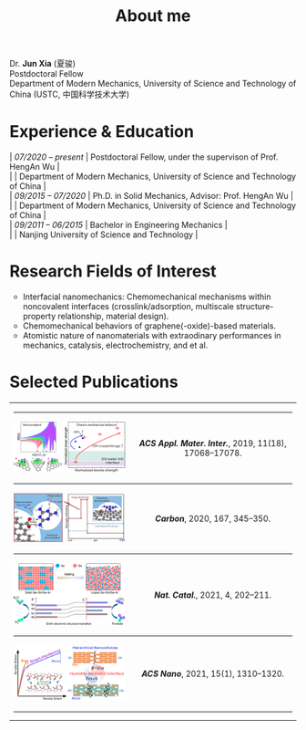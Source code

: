 ﻿---
permalink: /
title: "About me"
excerpt: "About me"
author_profile: true
redirect_from: 
  - /about/
  - /about.html
---

<style type='text/css'>
    table td:nth-child(1) { white-space: nowrap }
    table, table tr th { border:0px solid white; padding:0 }
    table tr td { border:0px solid white; padding-bottom:0.05em }
    ul.circle {list-style-type:circle}
</style>

<style>
    #en a.style1:link,#en a.style1:visited{font-family:Comic;color:#000000;text-decoration:none}
    a.style1:link,a:visited{text-decoration:none;}
    a.style1:hover{text-decoration:underline;}
</style>

<style>
  @media (max-width: 671px) {
    table.t1 {
      display: none;
    }
  }
  @media (min-width: 925px) and (max-width: 1280px) {
    table.t1 {
      display: none;
    }
  }
  @media (min-width: 672px) and (max-width: 924px) {
    table.t2 {
      display: none;
    }
  }
  @media (min-width: 1281px) {
    table.t2 {
      display: none;
    }
  }
</style>

Dr. **Jun Xia** (夏骏)  
Postdoctoral Fellow  
Department of Modern Mechanics, University of Science and Technology of China (USTC, 中国科学技术大学)  

# Experience & Education

| <i>07/2020 – present</i> | Postdoctoral Fellow, under the supervison of <a class=style1 href="http://staff.ustc.edu.cn/~wuha" target="_blank">Prof. HengAn Wu</a> |  
|                           | Department of Modern Mechanics, University of Science and Technology of China                                                          |  
| <i>09/2015 – 07/2020</i> | Ph.D. in Solid Mechanics, Advisor: <a class=style1 href="http://staff.ustc.edu.cn/~wuha" target="_blank">Prof. HengAn Wu</a>           |  
|                           | Department of Modern Mechanics, University of Science and Technology of China                                                          |  
| <i>09/2011 – 06/2015</i> | Bachelor in Engineering Mechanics                                                                                                      |  
|                           | Nanjing University of Science and Technology                                                                                           |   

# Research Fields of Interest

<ul class="circle">
<li>Interfacial nanomechanics: Chemomechanical mechanisms within noncovalent interfaces (crosslink/adsorption, multiscale structure-property relationship, material design).</li>
<li>Chemomechanical behaviors of graphene(-oxide)-based materials.</li>
<li>Atomistic nature of nanomaterials with extraodinary performances in mechanics, catalysis, electrochemistry, and et al.</li>
</ul>

# Selected Publications

<table class=t1>
  <tr>
    <td colspan="2"><hr style="border-color:lightgrey;" /></td>
  </tr>
  <tr>
    <td align="center"><img src='./images/publication_images/2019-05-08-ACS-AMI.gif' width="300"></td>
    <td align="center">Superstrong noncovalent interface between melamine and graphene oxide<br/><a class=style1 href="./publication/2019-05-08-ACS-AMI.html" target="_blank"><i><b>ACS Appl. Mater. Inter.</b></i>, 2019, 11(18), 17068–17078.</a></td>
  </tr>
  <tr>
    <td colspan="2"><hr style="border-color:lightgrey;" /></td>
  </tr>
  <tr>
    <td align="center"><img src='./images/publication_images/2020-10-15-Carbon.gif' width="300"></td>
    <td align="center">Unravelling the interactions between organic molecules and reduced graphene oxide in an aqueous environment<br/><a class=style1 href="./publication/2020-10-15-Carbon.html" target="_blank"><i><b>Carbon</b></i>, 2020, 167, 345–350.</a></td>
  </tr>
  <tr>
    <td colspan="2"><hr style="border-color:lightgrey;" /></td>
  </tr>
  <tr>
    <td align="center"><img src='./images/publication_images/2021-03-11-Nat-Catal.gif' width="300"></td>
    <td align="center">Solid–liquid phase transition induced electrocatalytic switching from hydrogen evolution to highly selective CO<sub>2</sub> reduction<br/><a class=style1 href="./publication/2021-03-11-Nat-Catal.html" target="_blank"><i><b>Nat. Catal.</b></i>, 2021, 4, 202–211.</a></td>
  </tr>
  <tr>
    <td colspan="2"><hr style="border-color:lightgrey;" /></td>
  </tr>
  <tr>
    <td align="center"><img src='./images/publication_images/2021-01-26-ACS-Nano.gif' width="300"></td>
    <td align="center">Strengthening and toughening hierarchical nanocellulose via humidity-mediated interface<br/><a class=style1 href="./publication/2021-01-26-ACS-Nano.html" target="_blank"><i><b>ACS Nano</b></i>, 2021, 15(1), 1310–1320.</a></td>
  </tr>
  <tr>
    <td colspan="2"><hr style="border-color:lightgrey;" /></td>
  </tr>
</table>

<table class=t2>
  <tr>
    <td colspan="2"><hr style="border-color:lightgrey;" /></td>
  </tr>
  <tr>
    <td align="center"><img src='./images/publication_images/2019-05-08-ACS-AMI.gif' width="270"></td>
    <td align="center"><a class=style1 href="./publication/2019-05-08-ACS-AMI.html" target="_blank"><i><b>ACS Appl. Mater. Inter.</b></i>, 2019, 11(18), 17068–17078.</a></td>
  </tr>
  <tr>
    <td colspan="2"><hr style="border-color:lightgrey;" /></td>
  </tr>
  <tr>
    <td align="center"><img src='./images/publication_images/2020-10-15-Carbon.gif' width="270"></td>
    <td align="center"><a class=style1 href="./publication/2020-10-15-Carbon.html" target="_blank"><i><b>Carbon</b></i>, 2020, 167, 345–350.</a></td>
  </tr>
  <tr>
    <td colspan="2"><hr style="border-color:lightgrey;" /></td>
  </tr>
  <tr>
    <td align="center"><img src='./images/publication_images/2021-03-11-Nat-Catal.gif' width="270"></td>
    <td align="center"><a class=style1 href="./publication/2021-03-11-Nat-Catal.html" target="_blank"><i><b>Nat. Catal.</b></i>, 2021, 4, 202–211.</a></td>
  </tr>
  <tr>
    <td colspan="2"><hr style="border-color:lightgrey;" /></td>
  </tr>
  <tr>
    <td align="center"><img src='./images/publication_images/2021-01-26-ACS-Nano.gif' width="270"></td>
    <td align="center"><a class=style1 href="./publication/2021-01-26-ACS-Nano.html" target="_blank"><i><b>ACS Nano</b></i>, 2021, 15(1), 1310–1320.</a></td>
  </tr>
  <tr>
    <td colspan="2"><hr style="border-color:lightgrey;" /></td>
  </tr>
</table>
